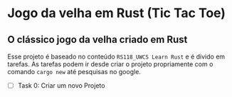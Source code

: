 # Jogo da velha em Rust (Tic Tac Toe)

## O clássico jogo da velha criado em Rust

Esse projeto é baseado no conteúdo `RS118_UWCS Learn Rust` e é divido em tarefas. As tarefas podem ir desde criar o projeto propriamente com o comando `cargo new` até pesquisas no google.

- [ ] Task 0: Criar um novo Projeto
